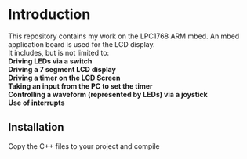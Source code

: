 # Introduction

This repository contains my work on the LPC1768 ARM mbed. An mbed application board is used for the LCD display.  
It includes, but is not limited to:  
**Driving LEDs via a switch**  
**Driving a 7 segment LCD display**  
**Driving a timer on the LCD Screen**  
**Taking an input from the PC to set the timer**  
**Controlling a waveform (represented by LEDs) via a joystick**  
**Use of interrupts**  

## Installation

Copy the C++ files to your project and compile
